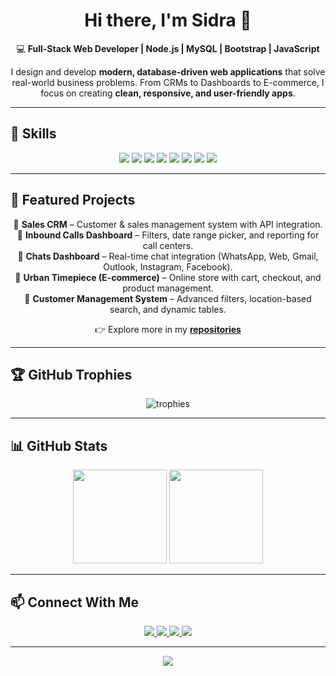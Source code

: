 <h1 align="center">Hi there, I'm Sidra 👋</h1>  

<p align="center">
💻 <b>Full-Stack Web Developer | Node.js | MySQL | Bootstrap | JavaScript</b>  
</p>

<p align="center">
I design and develop <b>modern, database-driven web applications</b> that solve real-world business problems.  
From CRMs to Dashboards to E-commerce, I focus on creating <b>clean, responsive, and user-friendly apps</b>.  
</p>

---

## 🚀 Skills  

<p align="center">
<img src="https://img.shields.io/badge/HTML5-E34F26?style=for-the-badge&logo=html5&logoColor=white"/>  
<img src="https://img.shields.io/badge/CSS3-1572B6?style=for-the-badge&logo=css3&logoColor=white"/>  
<img src="https://img.shields.io/badge/JavaScript-F7DF1E?style=for-the-badge&logo=javascript&logoColor=black"/>  
<img src="https://img.shields.io/badge/Bootstrap-7952B3?style=for-the-badge&logo=bootstrap&logoColor=white"/>  
<img src="https://img.shields.io/badge/Node.js-43853D?style=for-the-badge&logo=node.js&logoColor=white"/>  
<img src="https://img.shields.io/badge/Express.js-000000?style=for-the-badge&logo=express&logoColor=white"/>  
<img src="https://img.shields.io/badge/MySQL-005C84?style=for-the-badge&logo=mysql&logoColor=white"/>  
<img src="https://img.shields.io/badge/Git-F05032?style=for-the-badge&logo=git&logoColor=white"/>  
</p>

---

## 📂 Featured Projects  

<p align="center">
🔹 <b>Sales CRM</b> – Customer & sales management system with API integration. <br>
🔹 <b>Inbound Calls Dashboard</b> – Filters, date range picker, and reporting for call centers. <br>
🔹 <b>Chats Dashboard</b> – Real-time chat integration (WhatsApp, Web, Gmail, Outlook, Instagram, Facebook). <br>
🔹 <b>Urban Timepiece (E-commerce)</b> – Online store with cart, checkout, and product management. <br>
🔹 <b>Customer Management System</b> – Advanced filters, location-based search, and dynamic tables.  
</p>

<p align="center">
👉 Explore more in my <a href="https://github.com/Sidra-Yasmeen?tab=repositories"><b>repositories</b></a>  
</p>

---

## 🏆 GitHub Trophies  

<p align="center">
  <img src="https://github-profile-trophy.vercel.app/?username=Sidra-Yasmeen&theme=tokyonight&row=1&column=8" alt="trophies"/>
</p>

---

## 📊 GitHub Stats  

<p align="center">
<img src="https://github-readme-stats.vercel.app/api?username=Sidra-Yasmeen&show_icons=true&theme=tokyonight" height="150"/>  
<img src="https://github-readme-stats.vercel.app/api/top-langs/?username=Sidra-Yasmeen&layout=compact&theme=tokyonight" height="150"/>  
</p>

---

## 📫 Connect With Me  

<p align="center">
<a href="https://www.freelancer.com/u/Sidra786bisma">
  <img src="https://img.shields.io/badge/Freelancer-29B2FE?style=for-the-badge&logo=freelancer&logoColor=white"/>
</a>  
<a href="https://www.upwork.com">
  <img src="https://img.shields.io/badge/Upwork-6FDA44?style=for-the-badge&logo=upwork&logoColor=white"/>
</a>  
<a href="https://linkedin.com">
  <img src="https://img.shields.io/badge/LinkedIn-0A66C2?style=for-the-badge&logo=linkedin&logoColor=white"/>
</a>  
<a href="mailto:your-email@example.com">
  <img src="https://img.shields.io/badge/Email-D14836?style=for-the-badge&logo=gmail&logoColor=white"/>
</a>  
</p>

---

<p align="center">
<img src="https://komarev.com/ghpvc/?username=Sidra-Yasmeen&color=blue&style=flat-square"/>  
</p>
